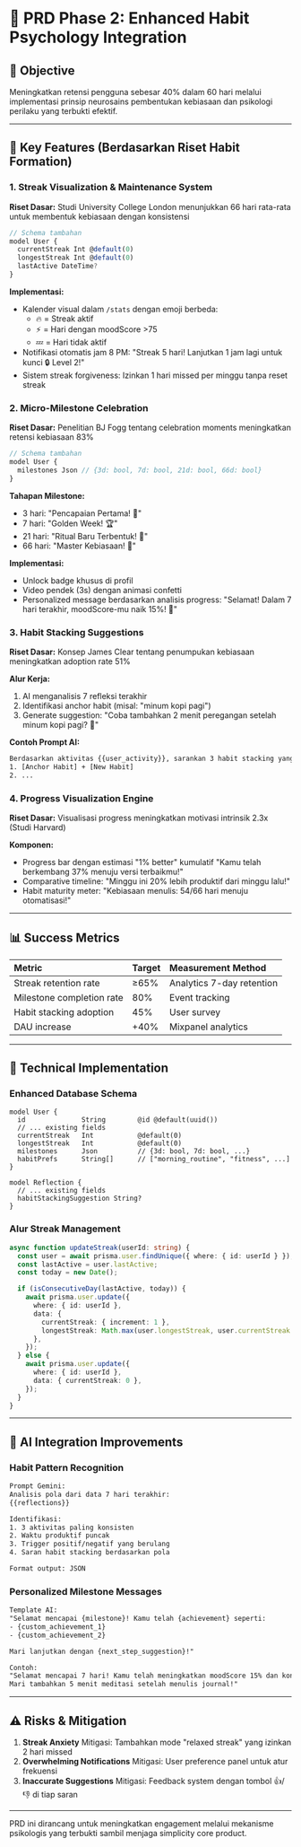 # 📘 PRD Phase 2: Enhanced Habit Psychology Integration

## 🎯 Objective

Meningkatkan retensi pengguna sebesar 40% dalam 60 hari melalui implementasi prinsip neurosains pembentukan kebiasaan dan psikologi perilaku yang terbukti efektif.

---

## 🔑 Key Features (Berdasarkan Riset Habit Formation)

### 1. **Streak Visualization \& Maintenance System**

**Riset Dasar:** Studi University College London menunjukkan 66 hari rata-rata untuk membentuk kebiasaan dengan konsistensi

```ts
// Schema tambahan
model User {
  currentStreak Int @default(0)
  longestStreak Int @default(0)
  lastActive DateTime?
}
```

**Implementasi:**

- Kalender visual dalam `/stats` dengan emoji berbeda:
  - 🔥 = Streak aktif
  - ⚡ = Hari dengan moodScore >75
  - 💤 = Hari tidak aktif
- Notifikasi otomatis jam 8 PM:
  "Streak 5 hari! Lanjutkan 1 jam lagi untuk kunci 🔒 Level 2!"
- Sistem streak forgiveness: Izinkan 1 hari missed per minggu tanpa reset streak

### 2. **Micro-Milestone Celebration**

**Riset Dasar:** Penelitian BJ Fogg tentang celebration moments meningkatkan retensi kebiasaan 83%

```ts
// Schema tambahan
model User {
  milestones Json // {3d: bool, 7d: bool, 21d: bool, 66d: bool}
}
```

**Tahapan Milestone:**

- 3 hari: "Pencapaian Pertama! 🎉"
- 7 hari: "Golden Week! 🏆"
- 21 hari: "Ritual Baru Terbentuk! 💎"
- 66 hari: "Master Kebiasaan! 🚀"

**Implementasi:**

- Unlock badge khusus di profil
- Video pendek (3s) dengan animasi confetti
- Personalized message berdasarkan analisis progress:
  "Selamat! Dalam 7 hari terakhir, moodScore-mu naik 15%! 🚀"

### 3. **Habit Stacking Suggestions**

**Riset Dasar:** Konsep James Clear tentang penumpukan kebiasaan meningkatkan adoption rate 51%

**Alur Kerja:**

1. AI menganalisis 7 refleksi terakhir
2. Identifikasi anchor habit (misal: "minum kopi pagi")
3. Generate suggestion:
   "Coba tambahkan 2 menit peregangan setelah minum kopi pagi? 💪"

**Contoh Prompt AI:**

```txt
Berdasarkan aktivitas {{user_activity}}, sarankan 3 habit stacking yang relevan dengan format:
1. [Anchor Habit] + [New Habit]
2. ...
```

### 4. **Progress Visualization Engine**

**Riset Dasar:** Visualisasi progress meningkatkan motivasi intrinsik 2.3x (Studi Harvard)

**Komponen:**

- Progress bar dengan estimasi "1% better" kumulatif
  "Kamu telah berkembang 37% menuju versi terbaikmu!"
- Comparative timeline:
  "Minggu ini 20% lebih produktif dari minggu lalu!"
- Habit maturity meter:
  "Kebiasaan menulis: 54/66 hari menuju otomatisasi!"

---

## 📊 Success Metrics

| Metric                    | Target | Measurement Method        |
| :------------------------ | :----- | :------------------------ |
| Streak retention rate     | ≥65%   | Analytics 7-day retention |
| Milestone completion rate | 80%    | Event tracking            |
| Habit stacking adoption   | 45%    | User survey               |
| DAU increase              | +40%   | Mixpanel analytics        |

---

## 🔧 Technical Implementation

### Enhanced Database Schema

```prisma
model User {
  id              String        @id @default(uuid())
  // ... existing fields
  currentStreak   Int           @default(0)
  longestStreak   Int           @default(0)
  milestones      Json          // {3d: bool, 7d: bool, ...}
  habitPrefs      String[]      // ["morning_routine", "fitness", ...]
}

model Reflection {
  // ... existing fields
  habitStackingSuggestion String?
}
```

### Alur Streak Management

```ts
async function updateStreak(userId: string) {
  const user = await prisma.user.findUnique({ where: { id: userId } });
  const lastActive = user.lastActive;
  const today = new Date();

  if (isConsecutiveDay(lastActive, today)) {
    await prisma.user.update({
      where: { id: userId },
      data: {
        currentStreak: { increment: 1 },
        longestStreak: Math.max(user.longestStreak, user.currentStreak + 1),
      },
    });
  } else {
    await prisma.user.update({
      where: { id: userId },
      data: { currentStreak: 0 },
    });
  }
}
```

---

## 🧠 AI Integration Improvements

### Habit Pattern Recognition

```txt
Prompt Gemini:
Analisis pola dari data 7 hari terakhir:
{{reflections}}

Identifikasi:
1. 3 aktivitas paling konsisten
2. Waktu produktif puncak
3. Trigger positif/negatif yang berulang
4. Saran habit stacking berdasarkan pola

Format output: JSON
```

### Personalized Milestone Messages

```txt
Template AI:
"Selamat mencapai {milestone}! Kamu telah {achievement} seperti:
- {custom_achievement_1}
- {custom_achievement_2}

Mari lanjutkan dengan {next_step_suggestion}!"

Contoh:
"Selamat mencapai 7 hari! Kamu telah meningkatkan moodScore 15% dan konsisten menulis journal.
Mari tambahkan 5 menit meditasi setelah menulis journal!"
```

---

## ⚠️ Risks \& Mitigation

1. **Streak Anxiety**
   Mitigasi: Tambahkan mode "relaxed streak" yang izinkan 2 hari missed
2. **Overwhelming Notifications**
   Mitigasi: User preference panel untuk atur frekuensi
3. **Inaccurate Suggestions**
   Mitigasi: Feedback system dengan tombol 👍/👎 di tiap saran

---

PRD ini dirancang untuk meningkatkan engagement melalui mekanisme psikologis yang terbukti sambil menjaga simplicity core product.
